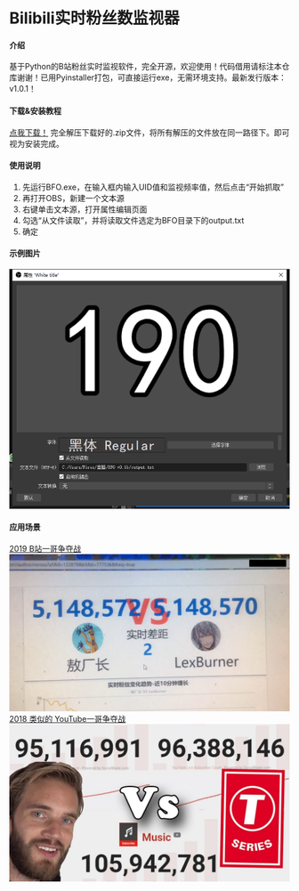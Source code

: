 # Bilibili实时粉丝数监视器

#### 介绍
基于Python的B站粉丝实时监视软件，完全开源，欢迎使用！代码借用请标注本仓库谢谢！已用Pyinstaller打包，可直接运行exe，无需环境支持。最新发行版本：v1.0.1！

#### 下载&安装教程

[点我下载！](https://github.com/FiresJoeng/BFO/releases/download/1.0.1/v1.0.1.zip)
完全解压下载好的.zip文件，将所有解压的文件放在同一路径下。即可视为安装完成。

#### 使用说明

1. 先运行BFO.exe，在输入框内输入UID值和监视频率值，然后点击“开始抓取”
2. 再打开OBS，新建一个文本源
3. 右键单击文本源，打开属性编辑页面
4. 勾选“从文件读取”，并将读取文件选定为BFO目录下的output.txt
5. 确定

#### 示例图片
![这是一张使用说明的示例图片](screenshots/example.png)

#### 应用场景
[2019 B站一哥争夺战](https://www.bilibili.com/video/BV114411i7wS "敖犬战蕾蝗")
![敖犬战蕾蝗](screenshots/Ao-VS-Lex.png)
[2018 类似的 YouTube一哥争夺战](https://en.wikipedia.org/wiki/PewDiePie_vs_T-Series "PewDiePie与T-Series之争")
![YT一哥争霸](screenshots/PDP-VS-TSR.png)
